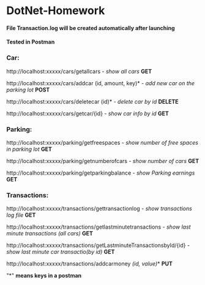 # DotNet-Homework

#### File Transaction.log will be created automatically after launching ####

#### Tested in Postman ####

### Car: ###

http://localhost:xxxxx/cars/getallcars - *show all cars* **GET**

http://localhost:xxxxx/cars/addcar (id, amount, key)* -  *add new car on the parking lot* **POST**

http://localhost:xxxxx/cars/deletecar (id)* - *delete car by id* **DELETE**

http://localhost:xxxxx/cars/getcar/{id} - *show car info by id* **GET**

### Parking: ###

http://localhost:xxxxx/parking/getfreespaces - *show number of free spaces in parking lot* **GET**

http://localhost:xxxxx/parking/getnumberofcars - *show number of cars* **GET**

http://localhost:xxxxx/parking/getparkingbalance - *show Parking earnings* **GET**

### Transactions: ###
http://localhost:xxxxx/transactions/gettransactionlog - *show transactions log file* **GET**

http://localhost:xxxxx/transactions/getlastminutetransactions - *show last minute transactions (all cars)* **GET**

http://localhost:xxxxx/transactions/getLastminuteTransactionsbyId/{id} - *show last minute car transactio(by id)* **GET**

http://localhost:xxxxx/transactions/addcarmoney *(id, value)** **PUT**

"*" **means keys in a postman**

